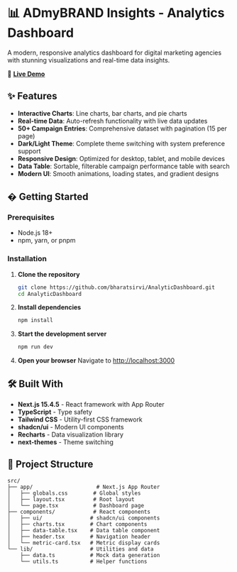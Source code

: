 # 📊 ADmyBRAND Insights - Analytics Dashboard

A modern, responsive analytics dashboard for digital marketing agencies with stunning visualizations and real-time data insights.

🚀 **[Live Demo](https://analytic-dashboard-eacp.vercel.app/)**

## ✨ Features

- **Interactive Charts**: Line charts, bar charts, and pie charts
- **Real-time Data**: Auto-refresh functionality with live data updates
- **50+ Campaign Entries**: Comprehensive dataset with pagination (15 per page)
- **Dark/Light Theme**: Complete theme switching with system preference support
- **Responsive Design**: Optimized for desktop, tablet, and mobile devices
- **Data Table**: Sortable, filterable campaign performance table with search
- **Modern UI**: Smooth animations, loading states, and gradient designs

## � Getting Started

### Prerequisites
- Node.js 18+ 
- npm, yarn, or pnpm

### Installation

1. **Clone the repository**
   ```bash
   git clone https://github.com/bharatsirvi/AnalyticDashboard.git
   cd AnalyticDashboard
   ```

2. **Install dependencies**
   ```bash
   npm install
   ```

3. **Start the development server**
   ```bash
   npm run dev
   ```

4. **Open your browser**
   Navigate to [http://localhost:3000](http://localhost:3000)

## 🛠️ Built With

- **Next.js 15.4.5** - React framework with App Router
- **TypeScript** - Type safety
- **Tailwind CSS** - Utility-first CSS framework
- **shadcn/ui** - Modern UI components
- **Recharts** - Data visualization library
- **next-themes** - Theme switching

## 📁 Project Structure

```
src/
├── app/                    # Next.js App Router
│   ├── globals.css        # Global styles
│   ├── layout.tsx         # Root layout
│   └── page.tsx           # Dashboard page
├── components/            # React components
│   ├── ui/               # shadcn/ui components
│   ├── charts.tsx        # Chart components
│   ├── data-table.tsx    # Data table component
│   ├── header.tsx        # Navigation header
│   └── metric-card.tsx   # Metric display cards
└── lib/                  # Utilities and data
    ├── data.ts           # Mock data generation
    └── utils.ts          # Helper functions
```
